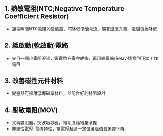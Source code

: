 ## 1. 熱敏電阻(NTC;Negative Temperature Coefficient Resistor)

- 通電瞬間NTC電阻的阻值高，可降低湧浪電流，隨著溫度升高，電阻值會降低

## 2. 緩啟動(軟啟動)電路

- 先用一個小電阻限流，等電路充電完成後，再用繼電器(Relay)切換到正常工作電阻

## 3. 改善磁性元件材料

- 變壓器可採用低導磁率材料，並配合好的繞阻設計

## 4. 壓敏電阻(MOV)

- 又稱變阻器，突波吸收器，電阻值隨電壓改變
- 非線性電壓-電流特性，當電壓超過一定值後阻值會迅速下降
